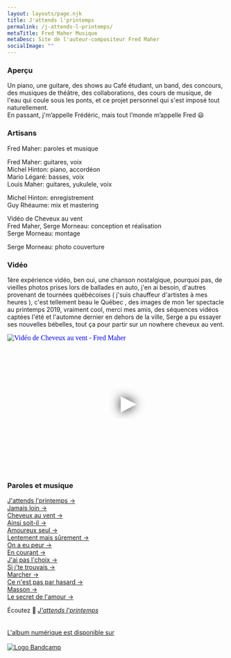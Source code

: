 ```yaml
---
layout: layouts/page.njk
title: J'attends l'printemps
permalink: /j-attends-l-printemps/
metaTitle: Fred Maher Musique
metaDesc: Site de l'auteur-compositeur Fred Maher
socialImage: ""
---
```

<!--<ul class="[ nav__list ] [ box-flex align-center pad-left-400 ] [ p-category ]"><li class="nav__item"><a href="#apercu">Aperçu</a></li>
<li class="nav__item"><a href="#artisans">Artisans</a></li>
<li class="nav__item"><a href="#videos">Vidéo</a></li>
<li class="nav__item"><a href="#textes">Paroles et musique</a></li>
</ul>-->

### Aperçu

Un piano, une guitare,  des shows au Café étudiant, un band, des concours, des musiques de théâtre, des collaborations, des cours de musique, de l'eau qui coule sous les ponts, et ce projet personnel qui s'est imposé tout naturellement.\
En passant, j'm’appelle Frédéric, mais tout l’monde m’appelle Fred 😃

### Artisans

Fred Maher: paroles et musique

Fred Maher: guitares, voix\
Michel Hinton: piano, accordéon\
Mario Légaré: basses, voix\
Louis Maher: guitares, yukulele, voix  

Michel Hinton: enregistrement\
Guy Rhéaume: mix et mastering

Vidéo de Cheveux au vent\
Fred Maher, Serge Morneau: conception et réalisation\
Serge Morneau: montage

Serge Morneau: photo couverture

### Vidéo

1ère expérience vidéo, ben oui, une chanson nostalgique, pourquoi pas, de vieilles photos prises lors de ballades en auto, j'en ai besoin, d'autres provenant de tournées québécoises ( j'suis chauffeur d'artistes à mes heures ), c'est tellement beau le Québec , des images de mon 1er spectacle au printemps 2019, vraiment cool, merci mes amis, des séquences vidéos captées l'été et l'automne dernier en dehors de la ville, Serge a pu essayer ses nouvelles bébelles, tout ça pour partir sur un nowhere cheveux au vent.

<iframe
  width="560"
  height="315"
  src="https://www.youtube.com/embed/iPxpSqu8BhU"
  srcdoc="<style>*{padding:0;margin:0;overflow:hidden}html,body{height:100%}img,span{position:absolute;width:100%;top:0;bottom:0;margin:auto}span{height:1.5em;text-align:center;font:48px/1.5 sans-serif;color:white;text-shadow:0 0 0.5em black}</style><a href=https://www.youtube.com/embed/iPxpSqu8BhU?autoplay=1><img src=https://i.ytimg.com/vi/iPxpSqu8BhU/maxresdefault.jpg alt='Vidéo de Cheveux au vent - Fred Maher'><span>▶</span></a>"
  frameborder="0"
  allow="accelerometer; autoplay; encrypted-media; gyroscope; picture-in-picture"
  allowfullscreen
  title="Vidéo de Cheveux au vent - Fred Maher"
></iframe>

### Paroles et musique

[J'attends l'printemps →](/paroles-et-musique/j-attends-l-printemps/)\
[Jamais loin →](/paroles-et-musique/jamais-loin/)\
[Cheveux au vent →](/paroles-et-musique/cheveux-au-vent/)\
[Ainsi soit-il →](/paroles-et-musique/ainsi-soit-il/)\
[Amoureux seul →](/paroles-et-musique/amoureux-seul/)\
[Lentement mais sûrement →](/paroles-et-musique/lentement-mais-surement/)\
[On a eu peur →](/paroles-et-musique/on-a-eu-peur/)\
[En courant →](/paroles-et-musique/en-courant/)\
[J'ai pas l'choix →](/paroles-et-musique/j-ai-pas-l-choix/)\
[Si j'te trouvais →](/paroles-et-musique/si-j-te-trouvais/)\
[Marcher →](/paroles-et-musique/marcher/)\
[Ce n'est pas par hasard →](/paroles-et-musique/ce-n-est-pas-par-hasard/)\
[Masson →](/paroles-et-musique/masson/)\
[Le secret de l'amour →](/paroles-et-musique/le-secret-de-l-amour/)

Écoutez 🌱 *[J'attends l'printemps](/)*
<br>
<br> 
<a class="bandcamp" href="https://fredmahermusique.bandcamp.com">
          <br>L'album numérique est disponible sur<br><br><img src="/images/bandcamp.svg" alt="Logo Bandcamp"></a>